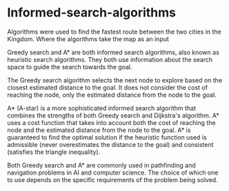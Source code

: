 # Informed-search-algorithms

Algorithms were used to find the fastest route between the two cities in the Kingdom. Where the algorithms take the map as an input

Greedy search and A* are both informed search algorithms, also known as heuristic search algorithms. They both use information about the search space to guide the search towards the goal.

The Greedy search algorithm selects the next node to explore based on the closest estimated distance to the goal. It does not consider the cost of reaching the node, only the estimated distance from the node to the goal.

A* (A-star) is a more sophisticated informed search algorithm that combines the strengths of both Greedy search and Dijkstra's algorithm. A* uses a cost function that takes into account both the cost of reaching the node and the estimated distance from the node to the goal. A* is guaranteed to find the optimal solution if the heuristic function used is admissible (never overestimates the distance to the goal) and consistent (satisfies the triangle inequality).

Both Greedy search and A* are commonly used in pathfinding and navigation problems in AI and computer science. The choice of which one to use depends on the specific requirements of the problem being solved.
